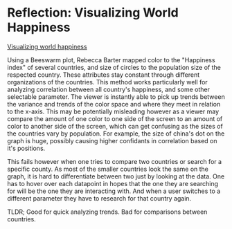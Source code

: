 # Reflection: Visualizing World Happiness

[Visualizing world happiness](http://www.rebeccabarter.com/blog/2019-01-21_world_happiness/)

Using a Beeswarm plot, Rebecca Barter mapped color to the "Happiness index" of several countries, and size of circles to the population size of the respected country. These attributes stay constant through different organizations of the countries. This method works particularly well for analyzing correlation between all country's happiness, and some other selectable parameter. The viewer is instantly able to pick up trends between the variance and trends of the color space and where they meet in relation to the x-axis. This may be potentially misleading however as a viewer may compare the amount of one color to one side of the screen to an amount of color to another side of the screen, which can get confusing as the sizes of the countries vary by population. For example, the size of china's dot on the graph is huge, possibly causing higher confidants in correlation based on it's positions.

This fails however when one tries to compare two countries or search for a specific county. As most of the smaller countries look the same on the graph, it is hard to differentiate between two just by looking at the data. One has to hover over each datapoint in hopes that the one they are searching for will be the one they are interacting with. And when a user switches to a different parameter they have to research for that country again.


TLDR; Good for quick analyzing trends. Bad for comparisons between countries.
